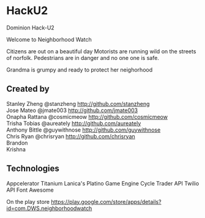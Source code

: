 HackU2
======

Dominion Hack-U2

Welcome to Neighborhood Watch 

Citizens are out on a beautiful day 
Motorists are running wild on the streets of norfolk.
Pedestrians are in danger and no one one is safe.

Grandma is grumpy and ready to protect her neighorhood


Created by
----
Stanley Zheng @stanzheng  http://github.com/stanzheng   
Jose Mateo @jmate003  http://github.com/jmate003    
Onapha Rattana @cosmicmeow   http://github.com/cosmicmeow   
Trisha Tobias @aureately  http://github.com/aureately   
Anthony Bittle @guywithnose   http://github.com/guywithnose   
Chris Ryan @chrisryan  http://github.com/chrisryan    
Brandon   
Krishna   


Technologies
----
Appcelerator Titanium
Lanica's Platino Game Engine
Cycle Trader API 
Twilio API
Font Awesome



On the play store
https://play.google.com/store/apps/details?id=com.DWS.neighborhoodwatch


